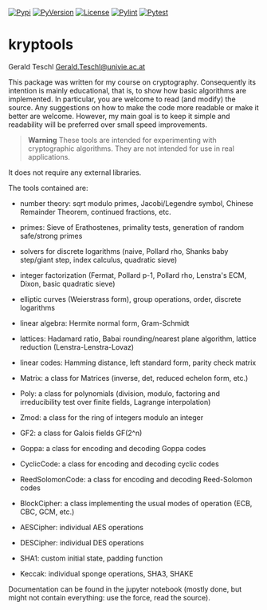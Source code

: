 [![Pypi](https://img.shields.io/pypi/v/kryptools)](https://pypi.org/project/kryptools)
[![PyVersion](https://img.shields.io/pypi/pyversions/kryptools)](https://pypi.org/project/kryptools)
[![License](https://img.shields.io/pypi/l/kryptools)](https://pypi.org/project/kryptools)
[![Pylint](https://github.com/teschlg/kryptools/actions/workflows/pylint.yml/badge.svg)](https://github.com/teschlg/kryptools/actions/workflows/pylint.yml)
[![Pytest](https://github.com/teschlg/kryptools/actions/workflows/run_test.yml/badge.svg)](https://github.com/teschlg/kryptools/actions/workflows/run_test.yml)

# kryptools
Gerald Teschl <Gerald.Teschl@univie.ac.at>

This package was written for my course on cryptography. Consequently its intention is
mainly educational, that is, to show how basic algorithms are implemented. In particular,
you are welcome to read (and modify) the source. Any suggestions on how to make the
code more readable or make it better are welcome. However, my main goal is to keep
it simple and readability will be preferred over small speed improvements.

> **Warning**
> These tools are intended for experimenting with cryptographic algorithms. They are not intended for use in real applications.

It does not require any external libraries.

The tools contained are:

* number theory: sqrt modulo primes, Jacobi/Legendre symbol, Chinese Remainder Theorem, continued fractions, etc.
* primes: Sieve of Erathostenes, primality tests, generation of random safe/strong primes
* solvers for discrete logarithms (naive, Pollard rho, Shanks baby step/giant step, index calculus, quadratic sieve)
* integer factorization (Fermat, Pollard p-1, Pollard rho, Lenstra's ECM, Dixon, basic quadratic sieve)
* elliptic curves (Weierstrass form), group operations, order, discrete logarithms
* linear algebra: Hermite normal form, Gram-Schmidt
* lattices: Hadamard ratio, Babai rounding/nearest plane algorithm, lattice reduction (Lenstra-Lenstra-Lovaz)
* linear codes: Hamming distance, left standard form, parity check matrix

* Matrix: a class for Matrices (inverse, det, reduced echelon form, etc.)
* Poly: a class for polynomials (division, modulo, factoring and irreducibility test over finite fields, Lagrange interpolation)
* Zmod: a class for the ring of integers modulo an integer
* GF2: a class for Galois fields GF(2^n)
* Goppa: a class for encoding and decoding Goppa codes
* CyclicCode: a class for encoding and decoding cyclic codes
* ReedSolomonCode: a class for encoding and decoding Reed-Solomon codes

* BlockCipher: a class implementing the usual modes of operation (ECB, CBC, GCM, etc.)
* AESCipher: individual AES operations
* DESCipher: individual DES operations

* SHA1: custom initial state, padding function
* Keccak: individual sponge operations, SHA3, SHAKE

Documentation can be found in the jupyter notebook
(mostly done, but might not contain everything: use the force, read the source).
